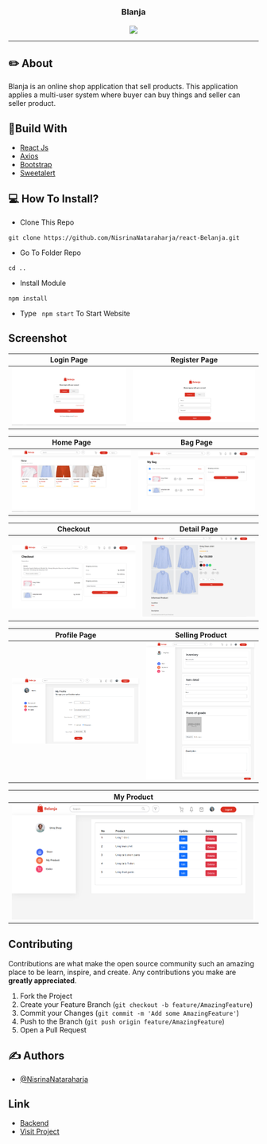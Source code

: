 <p align="center">

  <h3 align="center">Blanja</h3>
  <p align="center">
    <image align="center" width="100" src='./public/ss/Logo.png' />
  </p>

---

## ✏️ About
Blanja is an online shop application that sell products. This application applies a multi-user system where buyer can buy things and seller can seller product.

## 🔖Build With

- [React Js](https://reactjs.org)
- [Axios](https://www.npmjs.com/package/axios)
- [Bootstrap](https://www.npmjs.com/package/bootstrap)
- [Sweetalert](https://www.npmjs.com/package/sweetalert)

## 💻 How To Install?

- Clone This Repo

```
git clone https://github.com/NisrinaNataraharja/react-Belanja.git
```

- Go To Folder Repo

```
cd ..
```

- Install Module

```
npm install
```

- Type ` npm start` To Start Website

## Screenshot

| Login Page | Register Page |
| ------------- | ------------- |
| ![Login](/public/ss/login.png?raw=true "Login Page") | ![Register](/public/ss/register.png?raw=true "Register Page")|

| Home Page  | Bag Page |
| ------------- | ------------- |
| ![Landing](/public/ss/home.png?raw=true "Landing Page") | ![Search Page](/public/ss/bag.png?raw=true "My Bag Page") |

| Checkout | Detail Page |
| ------------- | ------------- |
| ![Checkout](/public/ss/checkout.png?raw=true "Checkout Page") | ![Detail](/public/ss/detailProduct.png?raw=true "Profile Page") |

| Profile Page | Selling Product |
| ------------- | ------------- |
| ![Profile](/public/ss/profile.png?raw=true "Profile Page") | ![Sell Product](/public/ss/pageSelling.png?raw=true "Sell Product") |

| My Product | 
| ------------- |
| ![My Product](/public/ss/myProducts.png?raw=true "My Product Page") |


## Contributing

Contributions are what make the open source community such an amazing place to be learn, inspire, and create. Any contributions you make are **greatly appreciated**.

1. Fork the Project
2. Create your Feature Branch (`git checkout -b feature/AmazingFeature`)
3. Commit your Changes (`git commit -m 'Add some AmazingFeature'`)
4. Push to the Branch (`git push origin feature/AmazingFeature`)
5. Open a Pull Request


## ✍️ Authors

- [@NisrinaNataraharja](https://github.com/NisrinaNataraharja)

## Link

- [Backend](https://github.com/NisrinaNataraharja/Backend-Belanja)
- [Visit Project](https://my-belanja.netlify.app)

